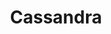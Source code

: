 ---
draft: false
title: Cassandra
content:
  id: cassandra
  name: Cassandra
  logo: /images/databases/nosql/cassandra/logo.png
  website: https://cassandra.apache.org/_/index.html
  iframe_website: /website-iframe/databases/nosql/cassandra
  dashboardImage: /images/databases/nosql/cassandra/screenshot-1.png
  short_description: Open Source NoSQL Database
  description: Apache Cassandra is an open source NoSQL distributed database trusted by thousands of companies for scalability and high availability without compromising performance. Linear scalability and proven fault-tolerance on commodity hardware or cloud infrastructure make it the perfect platform for mission-critical data.
  features:
    - title: Hybrid
      description: Masterless architecture and low latency mean Apache Cassandra will withstand an entire data center outage with no data loss—across public or private clouds and on-premises.
    - title: Scalable
      description: Read and write throughput both increase linearly as new machines are added, with no downtime or interruption to applications.
    - title: Elastic
      description: Apache Cassandra streams data between nodes during scaling operations such as adding a new node or data center during peak traffic times. Zero Copy Streaming makes this up to 5x faster without vnodes for a more elastic architecture, particularly in cloud and Kubernetes environments.
    - title: High Availability and Fault Tolerance
      description: Another striking feature of Apache Cassandra is Data replication which makes Apache Cassandra highly available and fault-tolerant. Replication means each data is stored at more than one location. This is because, even if one node fails, the user should be able to retrieve the data with ease from another location. In an Apache Cassandra cluster, each row is replicated based on the row key. You can set the number of replicas you want to create. Just like scaling, data replication can also happen across multiple data centers. This further leads to high-level backup and recovery competencies in Cassandra.
  screenshots:
    - /images/databases/nosql/cassandra/screenshot-1.png
    - /images/databases/nosql/cassandra/screenshot-2.jpg
---